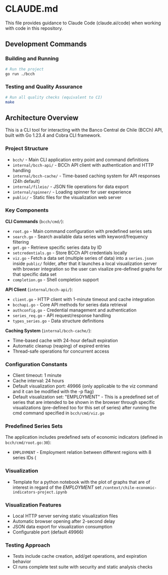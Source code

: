 # CLAUDE.md

This file provides guidance to Claude Code (claude.ai/code) when working with code in this repository.

## Development Commands

### Building and Running
```bash
# Run the project
go run ./bcch
```
### Testing and Quality Assurance
```bash
# Run all quality checks (equivalent to CI)
make
```
## Architecture Overview

This is a CLI tool for interacting with the Banco Central de Chile (BCCh) API, built with Go 1.23.4 and Cobra CLI framework.

### Project Structure
- `bcch/` - Main CLI application entry point and command definitions
- `internal/bcch-api/` - BCCh API client with authentication and HTTP handling
- `internal/bcch-cache/` - Time-based caching system for API responses (24h default)
- `internal/fileio/` - JSON file operations for data export
- `internal/spinner/` - Loading spinner for user experience
- `public/` - Static files for the visualization web server

### Key Components

**CLI Commands** (`bcch/cmd/`):
- `root.go` - Main command configuration with predefined series sets
- `search.go` - Search available data series with keyword/frequency filtering
- `get.go` - Retrieve specific series data by ID
- `setcredentials.go` - Store BCCh API credentials locally
- `viz.go` - Fetch a data set (multiple series of data) into a `series.json` inside `public/` folder, after that it launches a local visualization server with browser integration so the user can visalize pre-defined graphs for that specific data set
- `completion.go` - Shell completion support

**API Client** (`internal/bcch-api/`):
- `client.go` - HTTP client with 1-minute timeout and cache integration
- `bcchapi.go` - Core API methods for series data retrieval
- `authconfig.go` - Credential management and authentication
- `series_req.go` - API request/response handling
- `types_series.go` - Data structure definitions

**Caching System** (`internal/bcch-cache/`):
- Time-based cache with 24-hour default expiration
- Automatic cleanup (reaping) of expired entries
- Thread-safe operations for concurrent access

### Configuration Constants
- Client timeout: 1 minute
- Cache interval: 24 hours
- Default visualization port: 49966 (only applicable to the viz command and it can be modified with the -p flag) 
- Default visualization set: "EMPLOYMENT" - This is a predefined set of series that are intended to be shown in the browser through specific visualizations (pre-defined too for this set of series) after running the cmd command specified in `bcch/cmd/viz.go`

### Predefined Series Sets
The application includes predefined sets of economic indicators (defined in `bcch/cmd/root.go:30`):
- `EMPLOYMENT` - Employment relation between different regions with 8 series IDs (

### Visualization
- Template for a python notebook with the plot of graphs that are of interest in regard of the *EMPLOYMENT* set `/context/chile-economic-indicators-project.ipynb`

### Visualization Features
- Local HTTP server serving static visualization files
- Automatic browser opening after 2-second delay
- JSON data export for visualization consumption
- Configurable port (default 49966)

### Testing Approach
- Tests include cache creation, add/get operations, and expiration behavior
- CI runs complete test suite with security and static analysis checks

